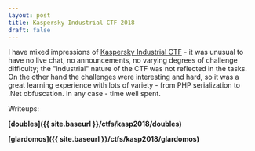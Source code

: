 ```yaml
---
layout: post
title: Kaspersky Industrial CTF 2018
draft: false
---
```


I have mixed impressions of [Kaspersky Industrial CTF](https://ctftime.org/event/701) - it was unusual to have no live chat, no announcements, no varying degrees of challenge difficulty; the "industrial" nature of the CTF was not reflected in the tasks. On the other hand the challenges were interesting and hard, so it was a great learning experience with lots of variety - from PHP serialization to .Net obfuscation. In any case - time well spent.

Writeups:

**[doubles]({{ site.baseurl }}/ctfs/kasp2018/doubles)**

**[glardomos]({{ site.baseurl }}/ctfs/kasp2018/glardomos)**
